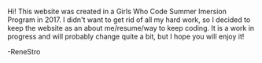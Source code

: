Hi! This website was created in a Girls Who Code Summer Imersion Program in 2017. I didn't want to get rid of all my hard work, so I 
decided to keep the website as an about me/resume/way to keep coding. It is a work in progress and will probably change quite a bit,
but I hope you will enjoy it!

-ReneStro
